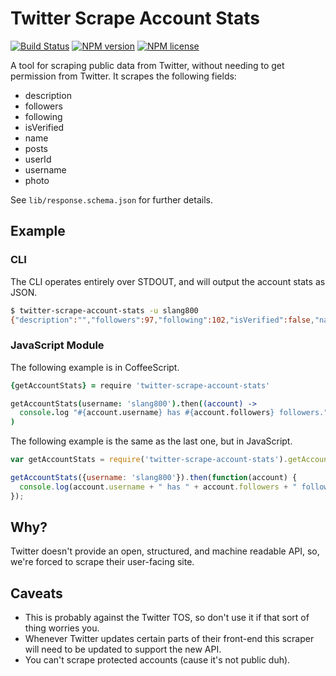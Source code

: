 # Twitter Scrape Account Stats
[![Build Status](http://img.shields.io/travis/slang800/twitter-scrape-account-stats.svg?style=flat-square)](https://travis-ci.org/slang800/twitter-scrape-account-stats) [![NPM version](http://img.shields.io/npm/v/twitter-scrape-account-stats.svg?style=flat-square)](https://www.npmjs.org/package/twitter-scrape-account-stats) [![NPM license](http://img.shields.io/npm/l/twitter-scrape-account-stats.svg?style=flat-square)](https://www.npmjs.org/package/twitter-scrape-account-stats)

A tool for scraping public data from Twitter, without needing to get permission from Twitter. It scrapes the following fields:
- description
- followers
- following
- isVerified
- name
- posts
- userId
- username
- photo

See `lib/response.schema.json` for further details.

## Example
### CLI
The CLI operates entirely over STDOUT, and will output the account stats as JSON.

```bash
$ twitter-scrape-account-stats -u slang800
{"description":"","followers":97,"following":102,"isVerified":false,"name":"Sean Lang","userId":"1343446141","username":"slang800","posts":65}
```

### JavaScript Module
The following example is in CoffeeScript.

```coffee
{getAccountStats} = require 'twitter-scrape-account-stats'

getAccountStats(username: 'slang800').then((account) ->
  console.log "#{account.username} has #{account.followers} followers."
)
```

The following example is the same as the last one, but in JavaScript.

```js
var getAccountStats = require('twitter-scrape-account-stats').getAccountStats;

getAccountStats({username: 'slang800'}).then(function(account) {
  console.log(account.username + " has " + account.followers + " followers.");
});
```

## Why?
Twitter doesn't provide an open, structured, and machine readable API, so, we're forced to scrape their user-facing site.

## Caveats
- This is probably against the Twitter TOS, so don't use it if that sort of thing worries you.
- Whenever Twitter updates certain parts of their front-end this scraper will need to be updated to support the new API.
- You can't scrape protected accounts (cause it's not public duh).
